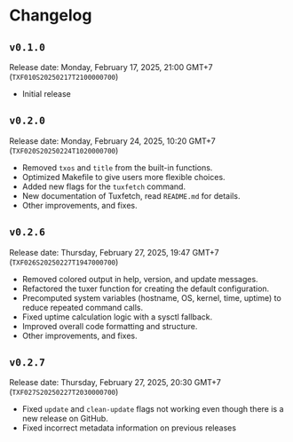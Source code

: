 <!--
-- SPDX-License-Identifier: MIT
--
-- tuxfetch
--
-- Copyright (C) 2025 Farhan Kurnia Pratama
--
-- GitHub     : https://github.com/farhnkrnapratma/tuxfetch
-- Maintainer : Farhan Kurnia Pratama <farhnkrnapratma@gmail.com>
-->
# Changelog

## `v0.1.0`

Release date: Monday, February 17, 2025, 21:00 GMT+7 (`TXF010S20250217T2100000700`)

- Initial release

## `v0.2.0`

Release date: Monday, February 24, 2025, 10:20 GMT+7 (`TXF020S20250224T1020000700`)

- Removed `txos` and `title` from the built-in functions.
- Optimized Makefile to give users more flexible choices.
- Added new flags for the `tuxfetch` command.
- New documentation of Tuxfetch, read `README.md` for details.
- Other improvements, and fixes.

## `v0.2.6`

Release date: Thursday, February 27, 2025, 19:47 GMT+7 (`TXF026S20250227T1947000700`)

- Removed colored output in help, version, and update messages.
- Refactored the tuxer function for creating the default configuration.
- Precomputed system variables (hostname, OS, kernel, time, uptime) to reduce repeated command calls.
- Fixed uptime calculation logic with a sysctl fallback.
- Improved overall code formatting and structure.
- Other improvements, and fixes.

## `v0.2.7`

Release date: Thursday, February 27, 2025, 20:30 GMT+7 (`TXF027S20250227T2030000700`)

- Fixed `update` and `clean-update` flags not working even though there is a new release on GitHub.
- Fixed incorrect metadata information on previous releases